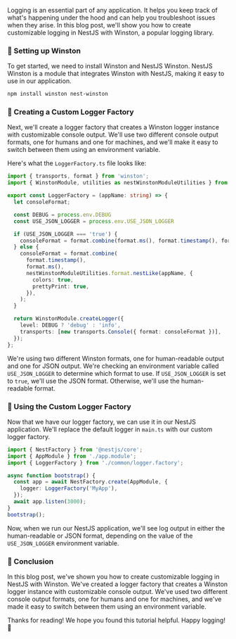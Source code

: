 Logging is an essential part of any application. It helps you keep track of what's happening under the hood and can help you troubleshoot issues when they arise. In this blog post, we'll show you how to create customizable logging in NestJS with Winston, a popular logging library.

### 🔨 Setting up Winston

To get started, we need to install Winston and NestJS Winston. NestJS Winston is a module that integrates Winston with NestJS, making it easy to use in our application.

```sh
npm install winston nest-winston
```

### 🎨 Creating a Custom Logger Factory

Next, we'll create a logger factory that creates a Winston logger instance with customizable console output. We'll use two different console output formats, one for humans and one for machines, and we'll make it easy to switch between them using an environment variable.

Here's what the `LoggerFactory.ts` file looks like:

```ts
import { transports, format } from 'winston';
import { WinstonModule, utilities as nestWinstonModuleUtilities } from 'nest-winston';

export const LoggerFactory = (appName: string) => {
  let consoleFormat; 

  const DEBUG = process.env.DEBUG
  const USE_JSON_LOGGER = process.env.USE_JSON_LOGGER

  if (USE_JSON_LOGGER === 'true') {
    consoleFormat = format.combine(format.ms(), format.timestamp(), format.json());
  } else {
    consoleFormat = format.combine(
      format.timestamp(),
      format.ms(),
      nestWinstonModuleUtilities.format.nestLike(appName, {
        colors: true,
        prettyPrint: true,
      }),
    );
  }

  return WinstonModule.createLogger({
    level: DEBUG ? 'debug' : 'info',
    transports: [new transports.Console({ format: consoleFormat })],
  });
};
```

We're using two different Winston formats, one for human-readable output and one for JSON output. We're checking an environment variable called `USE_JSON_LOGGER` to determine which format to use. If `USE_JSON_LOGGER` is set to `true`, we'll use the JSON format. Otherwise, we'll use the human-readable format.

### 🚀 Using the Custom Logger Factory

Now that we have our logger factory, we can use it in our NestJS application. We'll replace the default logger in `main.ts` with our custom logger factory.

```ts
import { NestFactory } from '@nestjs/core';
import { AppModule } from './app.module';
import { LoggerFactory } from './common/logger.factory';

async function bootstrap() {
  const app = await NestFactory.create(AppModule, {
    logger: LoggerFactory('MyApp'),
  });
  await app.listen(3000);
}
bootstrap();
```

Now, when we run our NestJS application, we'll see log output in either the human-readable or JSON format, depending on the value of the `USE_JSON_LOGGER` environment variable.

### 🎉 Conclusion

In this blog post, we've shown you how to create customizable logging in NestJS with Winston. We've created a logger factory that creates a Winston logger instance with customizable console output. We've used two different console output formats, one for humans and one for machines, and we've made it easy to switch between them using an environment variable.

Thanks for reading! We hope you found this tutorial helpful. Happy logging! 🚀